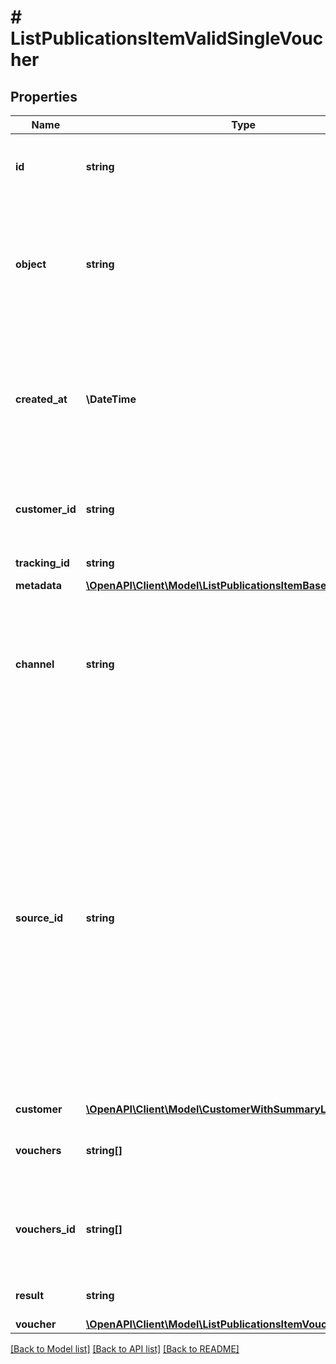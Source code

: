 # # ListPublicationsItemValidSingleVoucher

## Properties

Name | Type | Description | Notes
------------ | ------------- | ------------- | -------------
**id** | **string** | Unique publication ID, assigned by Voucherify. | [optional]
**object** | **string** | The type of the object represented by the JSON. This object stores information about the &#x60;publication&#x60;. | [optional] [default to 'publication']
**created_at** | **\DateTime** | Timestamp representing the date and time when the publication was created. The value is shown in the ISO 8601 format. | [optional]
**customer_id** | **string** | Unique customer ID of the customer receiving the publication. | [optional]
**tracking_id** | **string** | Customer&#39;s &#x60;source_id&#x60;. | [optional]
**metadata** | [**\OpenAPI\Client\Model\ListPublicationsItemBaseMetadata**](ListPublicationsItemBaseMetadata.md) |  | [optional]
**channel** | **string** | How the publication was originated. It can be your own custom channel or an example value provided here. | [optional]
**source_id** | **string** | The merchant’s publication ID if it is different from the Voucherify publication ID. It&#39;s an optional tracking identifier of a publication. It is really useful in case of an integration between multiple systems. It can be a publication ID from a CRM system, database or 3rd-party service. | [optional]
**customer** | [**\OpenAPI\Client\Model\CustomerWithSummaryLoyaltyReferrals**](CustomerWithSummaryLoyaltyReferrals.md) |  |
**vouchers** | **string[]** | Contains the voucher IDs that was assigned by Voucherify. | [optional]
**vouchers_id** | **string[]** | Contains the unique internal voucher IDs that was assigned by Voucherify. | [optional]
**result** | **string** | Status of the publication attempt. | [optional] [default to 'SUCCESS']
**voucher** | [**\OpenAPI\Client\Model\ListPublicationsItemVoucher**](ListPublicationsItemVoucher.md) |  |

[[Back to Model list]](../../README.md#models) [[Back to API list]](../../README.md#endpoints) [[Back to README]](../../README.md)
